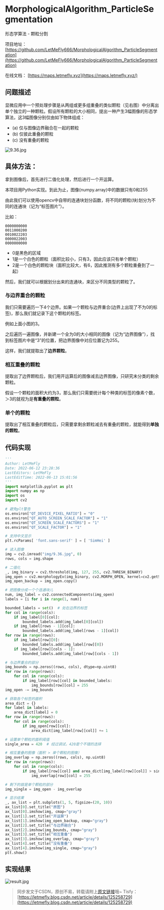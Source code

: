<!--
 * @Author: LetMeFly
 * @Date: 2022-06-13 15:00:00
 * @LastEditors: LetMeFly
 * @LastEditTime: 2022-06-13 16:08:18
-->
# MorphologicalAlgorithm_ParticleSegmentation

形态学算法 - 颗粒分割

项目地址：[https://github.com/LetMeFly666/MorphologicalAlgorithm_ParticleSegmentation](https://github.com/LetMeFly666/MorphologicalAlgorithm_ParticleSegmentation)

在线文档： [https://maps.letmefly.xyz](https://maps.letmefly.xyz/)

## 问题描述

显微应用中一个预处理步骤是从两组或更多组重叠的类似颗粒（见右图）中分离出单个独立的一种颗粒。假设所有颗粒的大小相同，提出一种产生3幅图像的形态学算法，这3幅图像分别仅由如下物体组成：

+ (a) 仅与图像边界融合在一起的颗粒
+ (b) 仅彼此重叠的颗粒
+ (c) 没有重叠的颗粒


![9.36.jpg](img/9.36.jpg#center)

## 具体方法：

拿到图像后，首先进行二值化处理，然后进行一个开运算。

本项目用Python实现。到此为止，图像(numpy.array)中的数据只有0和255

由此我们可以使用opencv中自带的连通块划分函数，将不同的颗粒(块)划分为不同的连通块（记为“标签图片”）。

比如：

```
0000000000
0011000200
0010022203
0000022003
0000000000
```

+ 0是黑色的区域
+ 1是一个白色的颗粒（面积比较小，只有3，因此应该只有单个颗粒）
+ 2是一个白色的颗粒块（面积比较大，有6，因此推测有多个颗粒重叠到了一起）

然后，我们就可以根据划分出来的连通块，来区分不同类型的颗粒了。

### 与边界重合的颗粒

我们只需要遍历一下4个边界。如果一个颗粒与边界重合(边界上出现了不为0的标签)，那么我们就记录下这个颗粒的标签。

例如上面小图的3。

之后遍历一遍图像，并新建一个全为0的大小相同的图像（记为“边界图像”），找到标签图片中是“3”的位置，把边界图像中对应位置记为255。

这样，我们就提取出了**边界颗粒**。

### 相互重叠的颗粒

提取出了边界颗粒后，我们用开运算后的图像减去边界图像，只研究未分类的剩余颗粒。

假设一个颗粒的面积大约为3，那么我们只需要统计每个种类的标签的像素个数，＞3的就视为是**有重叠的颗粒**。

### 单个的颗粒

提取出了相互重叠的颗粒后，只需要拿剩余颗粒减去有重叠的颗粒，就能得到**单独的颗粒**。

## 代码实现

```Python
'''
Author: LetMeFly
Date: 2022-06-12 23:28:36
LastEditors: LetMeFly
LastEditTime: 2022-06-13 15:01:56
'''
import matplotlib.pyplot as plt
import numpy as np
import os
import cv2

# 避免plt警告
os.environ["QT_DEVICE_PIXEL_RATIO"] = "0"
os.environ["QT_AUTO_SCREEN_SCALE_FACTOR"] = "1"
os.environ["QT_SCREEN_SCALE_FACTORS"] = "1"
os.environ["QT_SCALE_FACTOR"] = "1"

# 支持中文显示
plt.rcParams[ 'font.sans-serif' ] = [ 'SimHei' ]

# 读入图像
img = cv2.imread("img/9.36.jpg", 0)
rows, cols = img.shape

# 二值化
_, img_binary = cv2.threshold(img, 127, 255, cv2.THRESH_BINARY)
img_open = cv2.morphologyEx(img_binary, cv2.MORPH_OPEN, kernel=cv2.getStructuringElement(cv2.MORPH_RECT, (3, 3)))  # 开运算
img_open_backup = img_open.copy()

# 把图像分成一个个连通块儿
num, img_label = cv2.connectedComponents(img_open)
labels = [i for i in range(1, num)]

bounded_labels = set()  # 处在边界的标签
for col in range(cols):
    if img_label[0][col]:
        bounded_labels.add(img_label[0][col])
    if img_label[rows - 1][col]:
        bounded_labels.add(img_label[rows - 1][col])
for row in range(rows):
    if img_label[row][0]:
        bounded_labels.add(img_label[row][0])
    if img_label[row][cols - 1]:
        bounded_labels.add(img_label[row][cols - 1])

# 与边界重合的部分
img_bounds = np.zeros((rows, cols), dtype=np.uint8)
for row in range(rows):
    for col in range(cols):
        if img_label[row][col] in bounded_labels:
            img_bounds[row][col] = 255
img_open -= img_bounds

# 获取各个标签的面积
area_dict = {}
for label in labels:
    area_dict[label] = 0
for row in range(rows):
    for col in range(cols):
        if img_open[row][col]:
            area_dict[img_label[row][col]] += 1

# 设置单个颗粒的面积阈值
single_area = 420  # 经过调试，420是个不错的选择

# 相互重叠的图像（面积 > 单个颗粒的图像）
img_overlap = np.zeros((rows, cols), np.uint8)
for row in range(rows):
    for col in range(cols):
        if img_label[row][col] and area_dict[img_label[row][col]] > single_area:
            img_overlap[row][col] = 255

# 剩下的就是单个颗粒的部分
img_single = img_open - img_overlap

# 显示结果
_, ax_list = plt.subplots(1, 5, figsize=(20, 10))
ax_list[0].set_title("原图")
ax_list[0].imshow(img, cmap="gray")
ax_list[1].set_title("开运算")
ax_list[1].imshow(img_open_backup, cmap="gray")
ax_list[2].set_title("与边界融合")
ax_list[2].imshow(img_bounds, cmap="gray")
ax_list[3].set_title("相互重叠")
ax_list[3].imshow(img_overlap, cmap="gray")
ax_list[4].set_title("没有重叠")
ax_list[4].imshow(img_single, cmap="gray")
plt.show()
```

## 实现结果

![result.jpg](img/result.jpg)

> 同步发文于CSDN，原创不易，转载请附上[原文链接](https://maps.letmefly.xyz)哦~
> Tisfy：[https://letmefly.blog.csdn.net/article/details/125258729](https://letmefly.blog.csdn.net/article/details/125258729)